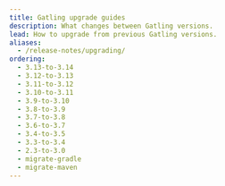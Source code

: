 ```yaml
---
title: Gatling upgrade guides
description: What changes between Gatling versions.
lead: How to upgrade from previous Gatling versions.
aliases:
  - /release-notes/upgrading/
ordering:
  - 3.13-to-3.14
  - 3.12-to-3.13
  - 3.11-to-3.12
  - 3.10-to-3.11
  - 3.9-to-3.10
  - 3.8-to-3.9
  - 3.7-to-3.8
  - 3.6-to-3.7
  - 3.4-to-3.5
  - 3.3-to-3.4
  - 2.3-to-3.0
  - migrate-gradle
  - migrate-maven
---
```

